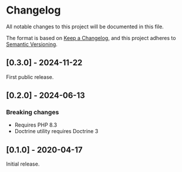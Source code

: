 # Changelog

All notable changes to this project will be documented in this file.

The format is based on [Keep a Changelog](https://keepachangelog.com/en/1.0.0/),
and this project adheres to [Semantic Versioning](https://semver.org/spec/v2.0.0.html).

## [0.3.0] - 2024-11-22

First public release.

## [0.2.0] - 2024-06-13

### Breaking changes

- Requires PHP 8.3
- Doctrine utility requires Doctrine 3

## [0.1.0] - 2020-04-17

Initial release.
